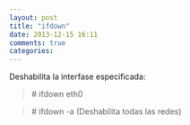 ```yaml
---
layout: post
title: "ifdown"
date: 2013-12-15 16:11
comments: true
categories: 
---
```

Deshabilita la interfase especificada: 

>\# ifdown eth0

>\# ifdown -a (Deshabilita todas las redes)

